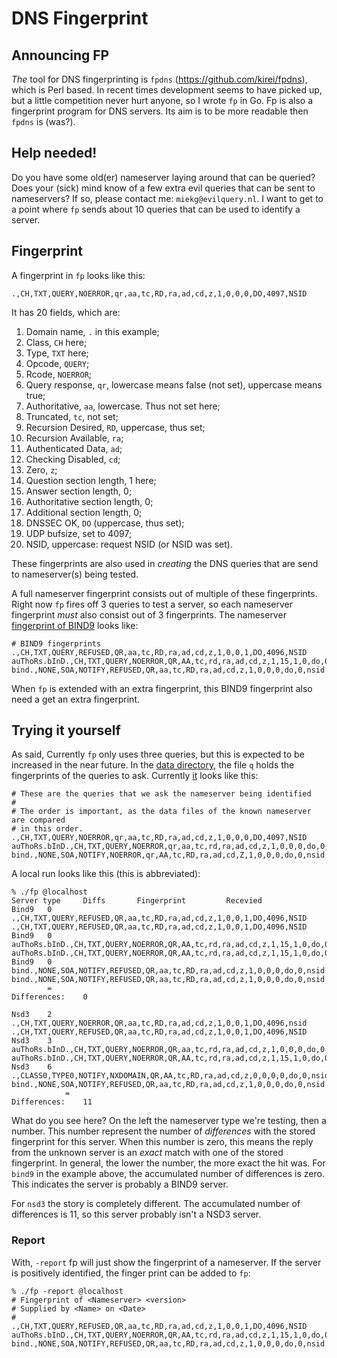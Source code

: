 # DNS Fingerprint

## Announcing FP

*The* tool for DNS fingerprinting is `fpdns` (https://github.com/kirei/fpdns), which is Perl based.
In recent times development seems to have picked up, but a little competition never hurt
anyone, so I wrote `fp` in Go. Fp is also a fingerprint program for DNS servers. Its aim is to
be more readable then `fpdns` is (was?).

## Help needed!

Do you have some old(er) nameserver laying around that can be queried? Does your (sick) mind
know of a few extra evil queries that can be sent to nameservers? If so, please contact
me: `miekg@evilquery.nl`. I want to get to a point where `fp` sends about 10 queries that
can be used to identify a server. 

## Fingerprint

A fingerprint in `fp` looks like this:

    .,CH,TXT,QUERY,NOERROR,qr,aa,tc,RD,ra,ad,cd,z,1,0,0,0,DO,4097,NSID

It has 20 fields, which are:

1. Domain name, `.` in this example;
2. Class, `CH` here;
3. Type, `TXT` here;
4. Opcode, `QUERY`;
5. Rcode, `NOERROR`;
6. Query response, `qr`, lowercase means false (not set), uppercase means true;
7. Authoritative, `aa`, lowercase. Thus not set here;
8. Truncated, `tc`, not set;
9. Recursion Desired, `RD`, uppercase, thus set;
9. Recursion Available, `ra`;
9. Authenticated Data, `ad`;
9. Checking Disabled, `cd`;
9. Zero, `z`;
9. Question section length, 1 here;
9. Answer section length, 0;
9. Authoritative section length, 0;
9. Additional section length, 0;
9. DNSSEC OK, `DO` (uppercase, thus set);
9. UDP bufsize, set to 4097;
9. NSID, uppercase: request NSID (or NSID was set).

These fingerprints are also used in *creating* the DNS queries that are send to nameserver(s)
being tested.

A full nameserver fingerprint consists out of multiple of these fingerprints. Right now
`fp` fires off 3 queries to test a server, so each nameserver fingerprint *must* also
consist out of 3 fingerprints. The nameserver [fingerprint of BIND9](https://github.com/miekg/godns/tree/master/examples/fp/data/Bind9)
looks like:

    # BIND9 fingerprints
    .,CH,TXT,QUERY,REFUSED,QR,aa,tc,RD,ra,ad,cd,z,1,0,0,1,DO,4096,NSID
    auThoRs.bInD.,CH,TXT,QUERY,NOERROR,QR,AA,tc,rd,ra,ad,cd,z,1,15,1,0,do,0,nsid
    bind.,NONE,SOA,NOTIFY,REFUSED,QR,aa,tc,RD,ra,ad,cd,z,1,0,0,0,do,0,nsid

When `fp` is extended with an extra fingerprint, this BIND9 fingerprint also need a get an
extra fingerprint.

## Trying it yourself

As said, Currently `fp` only uses three queries, but this is expected to be increased in the
near future. In the [data directory](https://github.com/miekg/godns/tree/master/examples/fp/data), 
the file `q` holds the fingerprints of the queries to ask. Currently
[it](https://github.com/miekg/godns/tree/master/examples/fp/data/q) looks like this:

    # These are the queries that we ask the nameserver being identified
    #
    # The order is important, as the data files of the known nameserver are compared
    # in this order.
    .,CH,TXT,QUERY,NOERROR,qr,aa,tc,RD,ra,ad,cd,z,1,0,0,0,DO,4097,NSID
    auThoRs.bInD.,CH,TXT,QUERY,NOERROR,qr,aa,tc,rd,ra,ad,cd,z,1,0,0,0,do,0,nsid
    bind.,NONE,SOA,NOTIFY,NOERROR,qr,AA,tc,RD,ra,ad,cd,Z,1,0,0,0,do,0,nsid

A local run looks like this (this is abbreviated):

    % ./fp @localhost
    Server type     Diffs       Fingerprint         Recevied
    Bind9   0 .,CH,TXT,QUERY,REFUSED,QR,aa,tc,RD,ra,ad,cd,z,1,0,0,1,DO,4096,NSID .,CH,TXT,QUERY,REFUSED,QR,aa,tc,RD,ra,ad,cd,z,1,0,0,1,DO,4096,NSID
    Bind9   0 auThoRs.bInD.,CH,TXT,QUERY,NOERROR,QR,AA,tc,rd,ra,ad,cd,z,1,15,1,0,do,0,nsid auThoRs.bInD.,CH,TXT,QUERY,NOERROR,QR,AA,tc,rd,ra,ad,cd,z,1,15,1,0,do,0,nsid
    Bind9   0 bind.,NONE,SOA,NOTIFY,REFUSED,QR,aa,tc,RD,ra,ad,cd,z,1,0,0,0,do,0,nsid bind.,NONE,SOA,NOTIFY,REFUSED,QR,aa,tc,RD,ra,ad,cd,z,1,0,0,0,do,0,nsid
            =
    Differences:    0

    Nsd3    2 .,CH,TXT,QUERY,NOERROR,QR,aa,tc,RD,ra,ad,cd,z,1,0,0,1,DO,4096,nsid .,CH,TXT,QUERY,REFUSED,QR,aa,tc,RD,ra,ad,cd,z,1,0,0,1,DO,4096,NSID
    Nsd3    3 auThoRs.bInD.,CH,TXT,QUERY,NOERROR,QR,aa,tc,rd,ra,ad,cd,z,1,0,0,0,do,0,nsid auThoRs.bInD.,CH,TXT,QUERY,NOERROR,QR,AA,tc,rd,ra,ad,cd,z,1,15,1,0,do,0,nsid
    Nsd3    6 .,CLASS0,TYPE0,NOTIFY,NXDOMAIN,QR,AA,tc,RD,ra,ad,cd,z,0,0,0,0,do,0,nsid bind.,NONE,SOA,NOTIFY,REFUSED,QR,aa,tc,RD,ra,ad,cd,z,1,0,0,0,do,0,nsid
                =
    Differences:    11

What do you see here? On the left the nameserver type we're testing, then a number. This number represent the number of *differences* with the
stored fingerprint for this server. When this number is zero, this means the reply from the unknown server is an *exact* match with
one of the stored fingerprint. In general, the lower the number, the more exact the hit was.
For `bind9` in the example above, the accumulated number of differences is zero. This indicates the server is probably a BIND9 server.

For `nsd3` the story is completely different. The accumulated number of differences is 11, so this server probably isn't a NSD3 server.

### Report

With, `-report` fp will just show the fingerprint of a nameserver. If the server is positively identified, the finger
print can be added to `fp`:

    % ./fp -report @localhost
    # Fingerprint of <Nameserver> <version>
    # Supplied by <Name> on <Date>
    #
    .,CH,TXT,QUERY,REFUSED,QR,aa,tc,RD,ra,ad,cd,z,1,0,0,1,DO,4096,NSID
    auThoRs.bInD.,CH,TXT,QUERY,NOERROR,QR,AA,tc,rd,ra,ad,cd,z,1,15,1,0,do,0,nsid
    bind.,NONE,SOA,NOTIFY,REFUSED,QR,aa,tc,RD,ra,ad,cd,z,1,0,0,0,do,0,nsid
